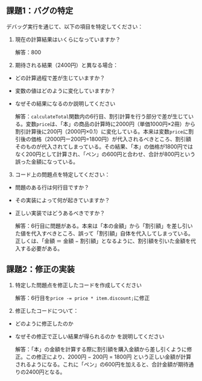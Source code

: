 ## 課題1：バグの特定
デバッグ実行を通じて、以下の項目を特定してください：

1. 現在の計算結果はいくらになっていますか？

    解答：800

2. 期待される結果（2400円）と異なる場合：
  - どの計算過程で差が生じていますか？
  - 変数の値はどのように変化していますか？
  - なぜその結果になるのか説明してください


    解答：`calculateTotal`関数内の6行目、割引計算を行う部分で差が生じている。変数`price`は、「本」の商品の計算時に2000円（単価1000円×2冊）から割引計算後に200円（2000円×0.1）に変化している。本来は変数`price`に割引後の価格（2000円ー200円=1800円）が代入されるべきところ、割引額そのものが代入されてしまっている。その結果、「本」の価格が1800円ではなく200円として計算され、「ペン」の600円と合わせ、合計が800円という誤った金額になっている。

3. コード上の問題点を特定してください：
  - 問題のある行は何行目ですか？
  - その実装によって何が起きていますか？
  - 正しい実装ではどうあるべきですか？

    解答：6行目に問題がある。本来は「本の金額」から「割引額」を差し引いた値を代入すべきところ、誤って「割引額」自体を代入してしまっている。正しくは、「金額 ＝ 金額 − 割引額」となるように、割引額を引いた金額を代入する必要がある。


## 課題2：修正の実装
1. 特定した問題点を修正したコードを作成してください

    解答：6行目を`price -= price * item.discount;`に修正

2. 修正したコードについて：
  - どのように修正したのか
  - なぜその修正で正しい結果が得られるのか
  を説明してください

    解答：「本」の金額を計算する際に割引額を購入金額から差し引くように修正。この修正により、2000円 − 200円 = 1800円 という正しい金額が計算されるようになる。これに「ペン」の600円を加えると、合計金額が期待通りの2400円となる。
